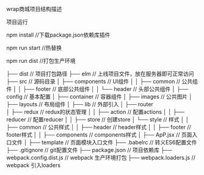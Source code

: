 wrap商城项目结构描述

项目运行

npm install     //下载package.json依赖库插件

npm run start   //热替换

npm run dist //打包生产环境


├── dist                                        // 项目打包路径
├── elm                                         // 上线项目文件，放在服务器即可正常访问
├── src                                         // 源码目录
│   ├── components                              // UI组件
│   │   ├── common                              // 公共组件
│   │   ├── footer                              // 底部公共组件
│   │   └── header                              // 头部公共组件
│   ├── config                                  // 基本配置
│   ├── container                               // 容器组件
│   ├── images                                  // 公共图片
│   ├── layouts                                 // 布局组件
│   ├── lib                                     // 外部引入
│   ├── router                                   
│   ├── redux                                   // redux的状态管理
│   │   ├── action                              // 配置actions
│   │   ├── reducer                             // 配置reducer
│   │   ├── store                               // 创建store
│   └── style                                   // 样式
│   │   ├── common                              // 公共样式
│   │   ├── header                              // header样式
│   │   ├── footer                              // footer样式
│   │   ├── components                          // components样式
│   ├── ApP.jsx                                 // 页面入口文件
│   ├── template                                // 页面模块入口文件
├── .babelrc                                    // 转义ES6配置文件
├── .gitignore                                  // git配置文件
├──  package.json                               // 项目依赖库
├── webpack.config.dist.js                      // webpack 生产环境打包
├── webpack.loaders.js                          // webpack 引入loaders



